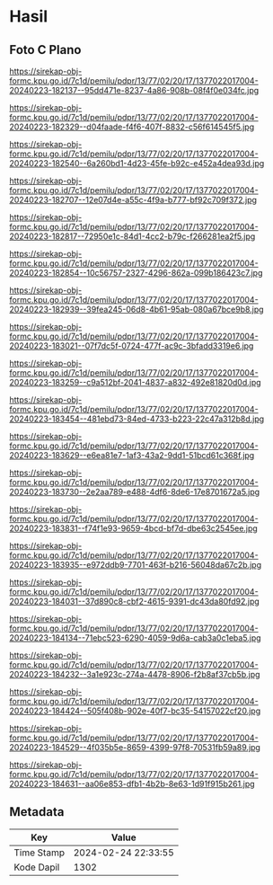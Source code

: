 # Hasil

## Foto C Plano

https://sirekap-obj-formc.kpu.go.id/7c1d/pemilu/pdpr/13/77/02/20/17/1377022017004-20240223-182137--95dd471e-8237-4a86-908b-08f4f0e034fc.jpg

https://sirekap-obj-formc.kpu.go.id/7c1d/pemilu/pdpr/13/77/02/20/17/1377022017004-20240223-182329--d04faade-f4f6-407f-8832-c56f614545f5.jpg

https://sirekap-obj-formc.kpu.go.id/7c1d/pemilu/pdpr/13/77/02/20/17/1377022017004-20240223-182540--6a260bd1-4d23-45fe-b92c-e452a4dea93d.jpg

https://sirekap-obj-formc.kpu.go.id/7c1d/pemilu/pdpr/13/77/02/20/17/1377022017004-20240223-182707--12e07d4e-a55c-4f9a-b777-bf92c709f372.jpg

https://sirekap-obj-formc.kpu.go.id/7c1d/pemilu/pdpr/13/77/02/20/17/1377022017004-20240223-182817--72950e1c-84d1-4cc2-b79c-f266281ea2f5.jpg

https://sirekap-obj-formc.kpu.go.id/7c1d/pemilu/pdpr/13/77/02/20/17/1377022017004-20240223-182854--10c56757-2327-4296-862a-099b186423c7.jpg

https://sirekap-obj-formc.kpu.go.id/7c1d/pemilu/pdpr/13/77/02/20/17/1377022017004-20240223-182939--39fea245-06d8-4b61-95ab-080a67bce9b8.jpg

https://sirekap-obj-formc.kpu.go.id/7c1d/pemilu/pdpr/13/77/02/20/17/1377022017004-20240223-183021--07f7dc5f-0724-477f-ac9c-3bfadd3319e6.jpg

https://sirekap-obj-formc.kpu.go.id/7c1d/pemilu/pdpr/13/77/02/20/17/1377022017004-20240223-183259--c9a512bf-2041-4837-a832-492e81820d0d.jpg

https://sirekap-obj-formc.kpu.go.id/7c1d/pemilu/pdpr/13/77/02/20/17/1377022017004-20240223-183454--481ebd73-84ed-4733-b223-22c47a312b8d.jpg

https://sirekap-obj-formc.kpu.go.id/7c1d/pemilu/pdpr/13/77/02/20/17/1377022017004-20240223-183629--e6ea81e7-1af3-43a2-9dd1-51bcd61c368f.jpg

https://sirekap-obj-formc.kpu.go.id/7c1d/pemilu/pdpr/13/77/02/20/17/1377022017004-20240223-183730--2e2aa789-e488-4df6-8de6-17e8701672a5.jpg

https://sirekap-obj-formc.kpu.go.id/7c1d/pemilu/pdpr/13/77/02/20/17/1377022017004-20240223-183831--f74f1e93-9659-4bcd-bf7d-dbe63c2545ee.jpg

https://sirekap-obj-formc.kpu.go.id/7c1d/pemilu/pdpr/13/77/02/20/17/1377022017004-20240223-183935--e972ddb9-7701-463f-b216-56048da67c2b.jpg

https://sirekap-obj-formc.kpu.go.id/7c1d/pemilu/pdpr/13/77/02/20/17/1377022017004-20240223-184031--37d890c8-cbf2-4615-9391-dc43da80fd92.jpg

https://sirekap-obj-formc.kpu.go.id/7c1d/pemilu/pdpr/13/77/02/20/17/1377022017004-20240223-184134--71ebc523-6290-4059-9d6a-cab3a0c1eba5.jpg

https://sirekap-obj-formc.kpu.go.id/7c1d/pemilu/pdpr/13/77/02/20/17/1377022017004-20240223-184232--3a1e923c-274a-4478-8906-f2b8af37cb5b.jpg

https://sirekap-obj-formc.kpu.go.id/7c1d/pemilu/pdpr/13/77/02/20/17/1377022017004-20240223-184424--505f408b-902e-40f7-bc35-54157022cf20.jpg

https://sirekap-obj-formc.kpu.go.id/7c1d/pemilu/pdpr/13/77/02/20/17/1377022017004-20240223-184529--4f035b5e-8659-4399-97f8-70531fb59a89.jpg

https://sirekap-obj-formc.kpu.go.id/7c1d/pemilu/pdpr/13/77/02/20/17/1377022017004-20240223-184631--aa06e853-dfb1-4b2b-8e63-1d91f915b261.jpg


## Metadata

| Key        | Value               |
| ---------- | ------------------- |
| Time Stamp | 2024-02-24 22:33:55 |
| Kode Dapil | 1302                |



